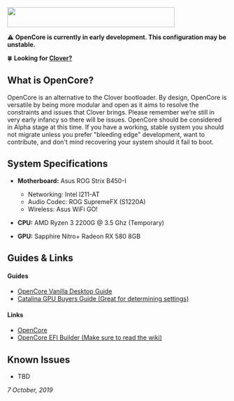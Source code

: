 <img src="https://ibin.co/4wROyHBs3PAE.png" width="383" height="46"/>

⚠️ **OpenCore is currently in early development. This configuration may be unstable.**

🍀 **Looking for [Clover?](https://github.com/willza3/macOS-strix-B450i/tree/master)**

## What is OpenCore?
OpenCore is an alternative to the Clover bootloader. By design, OpenCore is versatile by being more modular and open as it aims to resolve the constraints and issues that Clover brings. Please remember we’re still in very early infancy so there will be issues. OpenCore should be considered in Alpha stage at this time. If you have a working, stable system you should not migrate unless you prefer "bleeding edge" development, want to contribute, and don't mind recovering your system should it fail to boot.

## System Specifications

- **Motherboard:** Asus ROG Strix B450-I
  * Networking: Intel I211-AT
  * Audio Codec: ROG SupremeFX (S1220A)
  * Wireless: Asus WiFi GO!
  
- **CPU:** AMD Ryzen 3 2200G @ 3.5 Ghz (Temporary)

- **GPU:** Sapphire Nitro+ Radeon RX 580 8GB

## Guides & Links

#### Guides
- [OpenCore Vanilla Desktop Guide](https://khronokernel-2.gitbook.io/opencore-vanilla-desktop-guide/)
- [Catalina GPU Buyers Guide (Great for determining settings)](https://khronokernel-3.gitbook.io/catalina-gpu-buyers-guide/)

#### Links

- [OpenCore](https://github.com/acidanthera/OpenCorePkg)
- [OpenCore EFI Builder (Make sure to read the wiki)](https://github.com/rusty-bits/OC-tool)


## Known Issues

- TBD

*7 October, 2019*

